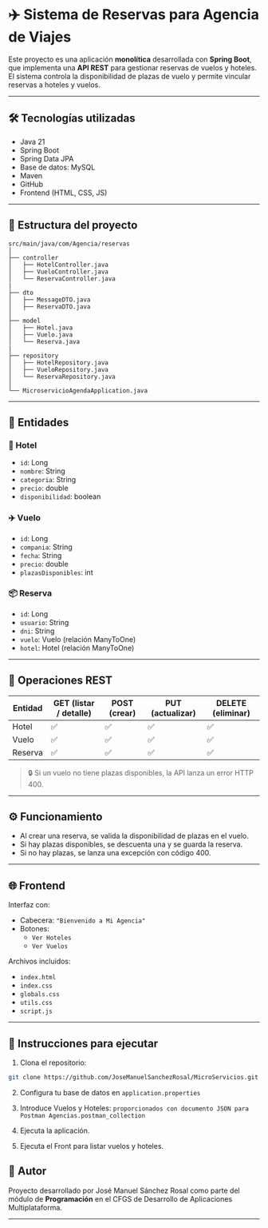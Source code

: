 
# ✈️ Sistema de Reservas para Agencia de Viajes

Este proyecto es una aplicación **monolítica** desarrollada con **Spring Boot**, que implementa una **API REST** para gestionar reservas de vuelos y hoteles. El sistema controla la disponibilidad de plazas de vuelo y permite vincular reservas a hoteles y vuelos.

---

## 🛠️ Tecnologías utilizadas

- Java 21
- Spring Boot
- Spring Data JPA
- Base de datos: MySQL
- Maven
- GitHub
- Frontend (HTML, CSS, JS)

---

## 🧱 Estructura del proyecto

```
src/main/java/com/Agencia/reservas
│
├── controller
│   ├── HotelController.java
│   ├── VueloController.java
│   └── ReservaController.java
|
├── dto
│   ├── MessageDTO.java
│   ├── ReservaDTO.java
│
├── model
│   ├── Hotel.java
│   ├── Vuelo.java
│   └── Reserva.java
|
├── repository
│   ├── HotelRepository.java
│   ├── VueloRepository.java
│   └── ReservaRepository.java
│
└── MicroservicioAgendaApplication.java
```

---

## 📄 Entidades

### 🏨 Hotel
- `id`: Long
- `nombre`: String
- `categoria`: String
- `precio`: double
- `disponibilidad`: boolean

### ✈️ Vuelo
- `id`: Long
- `compania`: String
- `fecha`: String
- `precio`: double
- `plazasDisponibles`: int

### 📦 Reserva
- `id`: Long
- `usuario`: String
- `dni`: String
- `vuelo`: Vuelo (relación ManyToOne)
- `hotel`: Hotel (relación ManyToOne)

---

## 🔁 Operaciones REST


| Entidad  | GET (listar / detalle) | POST (crear) | PUT (actualizar) | DELETE (eliminar) |
|----------|------------------------|--------------|------------------|-------------------|
| Hotel    | ✅                     | ✅          | ✅               | ✅               |
| Vuelo    | ✅                     | ✅          | ✅               | ✅               |
| Reserva  | ✅                     | ✅          | ✅               | ✅               |

> 🔒 Si un vuelo no tiene plazas disponibles, la API lanza un error HTTP 400.

---

## ⚙️ Funcionamiento

- Al crear una reserva, se valida la disponibilidad de plazas en el vuelo.
- Si hay plazas disponibles, se descuenta una y se guarda la reserva.
- Si no hay plazas, se lanza una excepción con código 400.

---

## 🌐 Frontend

Interfaz con:

- Cabecera: `"Bienvenido a Mi Agencia"`
- Botones:
  - `Ver Hoteles`
  - `Ver Vuelos`

Archivos incluidos:
- `index.html`
- `index.css`
- `globals.css`
- `utils.css`
- `script.js`

---

## 🚀 Instrucciones para ejecutar

1. Clona el repositorio:

```bash
git clone https://github.com/JoseManuelSanchezRosal/MicroServicios.git
```

2. Configura tu base de datos en `application.properties`

3. Introduce Vuelos y Hoteles: `proporcionados con documento JSON para Postman Agencias.postman_collection`

4. Ejecuta la aplicación.

5. Ejecuta el Front para listar vuelos y hoteles.

## 📑 Autor

Proyecto desarrollado por José Manuel Sánchez Rosal como parte del módulo de **Programación** en el CFGS de Desarrollo de Aplicaciones Multiplataforma.

---

